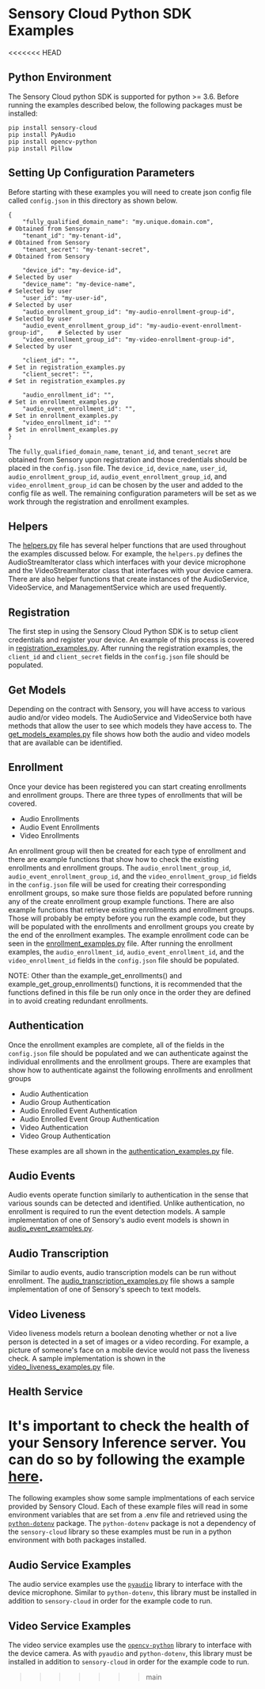 # Sensory Cloud Python SDK Examples
<<<<<<< HEAD

## Python Environment
The Sensory Cloud python SDK is supported for python >= 3.6.  Before running the examples described below, the following packages must be
installed:

```
pip install sensory-cloud
pip install PyAudio
pip install opencv-python
pip install Pillow
```

## Setting Up Configuration Parameters
Before starting with these examples you will need to create json config file called `config.json`  in this directory as shown below.

```
{
    "fully_qualified_domain_name": "my.unique.domain.com",                      # Obtained from Sensory
    "tenant_id": "my-tenant-id",                                                # Obtained from Sensory
    "tenant_secret": "my-tenant-secret",                                        # Obtained from Sensory

    "device_id": "my-device-id",                                                # Selected by user
    "device_name": "my-device-name",                                            # Selected by user
    "user_id": "my-user-id",                                                    # Selected by user
    "audio_enrollment_group_id": "my-audio-enrollment-group-id",                # Selected by user
    "audio_event_enrollment_group_id": "my-audio-event-enrollment-group-id",    # Selected by user
    "video_enrollment_group_id": "my-video-enrollment-group-id",                # Selected by user

    "client_id": "",                                                            # Set in registration_examples.py
    "client_secret": "",                                                        # Set in registration_examples.py

    "audio_enrollment_id": "",                                                  # Set in enrollment_examples.py
    "audio_event_enrollment_id": "",                                            # Set in enrollment_examples.py
    "video_enrollment_id": ""                                                   # Set in enrollment_examples.py
}
```

The `fully_qualified_domain_name`, `tenant_id`, and `tenant_secret` are obtained from Sensory upon registration and those credentials should
be placed in the `config.json` file.  The `device_id`, `device_name`, `user_id`, `audio_enrollment_group_id`, `audio_event_enrollment_group_id`, 
and `video_enrollment_group_id` can be chosen by the user and added to the config file as well.  The remaining configuration parameters 
will be set as we work through the registration and enrollment examples.

## Helpers
The [helpers.py](helpers.py) file has several helper functions that are used throughout the examples discussed below.  For example,
the `helpers.py` defines the AudioStreamIterator class which interfaces with your device microphone and the VideoStreamIterator class that
interfaces with your device camera.  There are also helper functions that create instances of the AudioService, VideoService, and ManagementService
which are used frequently.

## Registration
The first step in using the Sensory Cloud Python SDK is to setup client credentials and register your device.  An example of this process is covered
in [registration_examples.py](registration_examples.py).  After running the registration examples, the `client_id` and `client_secret` fields in
the `config.json` file should be populated.

## Get Models
Depending on the contract with Sensory, you will have access to various audio and/or video models.  The AudioService and VideoService both have
methods that allow the user to see which models they have access to.  The [get_models_examples.py](get_models_examples.py) file shows how both
the audio and video models that are available can be identified.

## Enrollment
Once your device has been registered you can start creating enrollments and enrollment groups.  There are three types of enrollments that will be 
covered.

- Audio Enrollments
- Audio Event Enrollments
- Video Enrollments

An enrollment group will then be created for each type of enrollment and there are example functions that show how to check the existing enrollments and enrollment groups. 
The `audio_enrollment_group_id`, `audio_event_enrollment_group_id`, and the `video_enrollment_group_id` fields in the `config.json` file will be used for creating their
corresponding enrollment groups, so make sure those fields are populated before running any of the create enrollment group example functions.  There are also example functions
that retrieve existing enrollments and enrollment groups.  Those will probably be empty before you run the example code, but they will be populated with the enrollments and 
enrollment groups you create by the end of the enrollment examples. The example enrollment code can be seen in the [enrollment_examples.py](enrollment_examples.py) file.
After running the enrollment examples, the `audio_enrollment_id`, `audio_event_enrollment_id`, and the `video_enrollment_id` fields in the `config.json` file should be populated.

NOTE: Other than the example_get_enrollments() and example_get_group_enrollments() functions, it is recommended that the functions defined in this file be run only once in the order 
they are defined in to avoid creating redundant enrollments.

## Authentication
Once the enrollment examples are complete, all of the fields in the `config.json` file should be populated and we can authenticate against the individual enrollments and
the enrollment groups.  There are examples that show how to authenticate against the following enrollments and enrollment groups

- Audio Authentication
- Audio Group Authentication
- Audio Enrolled Event Authentication
- Audio Enrolled Event Group Authentication
- Video Authentication
- Video Group Authentication

These examples are all shown in the [authentication_examples.py](authentication_examples.py) file.

## Audio Events
Audio events operate function similarly to authentication in the sense that various sounds can be detected and identified.  Unlike authentication,
no enrollment is required to run the event detection models.  A sample implementation of one of Sensory's audio event models is shown in 
[audio_event_examples.py](audio_event_examples.py).

## Audio Transcription
Similar to audio events, audio transcription models can be run without enrollment.  The [audio_transcription_examples.py](audio_transcription_examples.py)
file shows a sample implementation of one of Sensory's speech to text models.

## Video Liveness
Video liveness models return a boolean denoting whether or not a live person is detected in a set of images or a video recording.  For example,
a picture of someone's face on a mobile device would not pass the liveness check.  A sample implementation is shown in the [video_liveness_examples.py](video_liveness_examples.py)
file.  

## Health Service
It's important to check the health of your Sensory Inference server. You can do so by following the example [here](health_service_examples.py).
=======
The following examples show some sample implmentations of each service provided by Sensory Cloud.
Each of these example files will read in some environment variables that are set from a .env file
and retrieved using the [`python-dotenv`](https://pypi.org/project/python-dotenv/) package.  The `python-dotenv` package is not a dependency of
the `sensory-cloud` library so these examples must be run in a python environment with both packages installed.

## Audio Service Examples
The audio service examples use the [`pyaudio`](https://pypi.org/project/PyAudio/) library to interface with the device microphone.  Similar to
`python-dotenv`, this library must be installed in addition to `sensory-cloud` in order for the example code to run.

## Video Service Examples
The video service examples use the [`opencv-python`](https://pypi.org/project/opencv-python/) library to interface with the device camera.  As with
`pyaudio` and `python-dotenv`, this library must be installed in addition to `sensory-cloud` in order for the example code to run. 
>>>>>>> main
